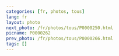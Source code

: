 ```yaml
---
categories: [fr, photos, tous]
lang: fr
layout: photo
next_photo: /fr/photos/tous/P0000250.html
picname: P0000262
prev_photo: /fr/photos/tous/P0000266.html
tags: []
---
```

